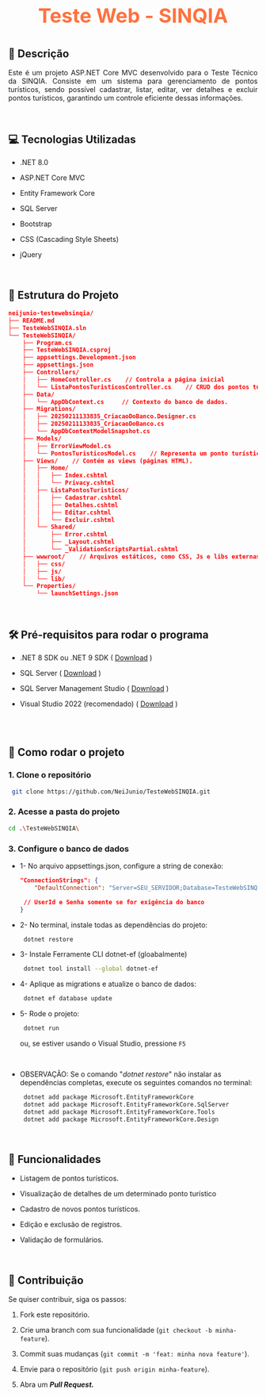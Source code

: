 # <p style="text-align: center; font-size: 40px; color:rgb(255, 114, 62);">Teste Web - SINQIA</p>

## 📝 Descrição
<p style="text-align: justify;">
Este é um projeto ASP.NET Core MVC desenvolvido para o Teste Técnico da SINQIA. Consiste em um sistema para gerenciamento de pontos turísticos, sendo possível cadastrar, listar, editar, ver detalhes e excluir pontos turísticos, garantindo um controle eficiente dessas informações.
</p>

<br>

## 💻 Tecnologias Utilizadas
- .NET 8.0

- ASP.NET Core MVC

- Entity Framework Core

- SQL Server

- Bootstrap

- CSS (Cascading Style Sheets)

- jQuery

<br>

## 📁 Estrutura do Projeto

```json
neijunio-testewebsinqia/
├── README.md
├── TesteWebSINQIA.sln
└── TesteWebSINQIA/
    ├── Program.cs
    ├── TesteWebSINQIA.csproj
    ├── appsettings.Development.json
    ├── appsettings.json
    ├── Controllers/
    │   ├── HomeController.cs    // Controla a página inicial
    │   └── ListaPontosTuristicosController.cs    // CRUD dos pontos turísticos
    ├── Data/
    │   └── AppDbContext.cs     // Contexto do banco de dados.
    ├── Migrations/
    │   ├── 20250211133835_CriacaoDoBanco.Designer.cs
    │   ├── 20250211133835_CriacaoDoBanco.cs
    │   └── AppDbContextModelSnapshot.cs
    ├── Models/
    │   ├── ErrorViewModel.cs
    │   └── PontosTuristicosModel.cs    // Representa um ponto turístico.
    ├── Views/    // Contém as views (páginas HTML).
    │   ├── Home/
    │   │   ├── Index.cshtml
    │   │   └── Privacy.cshtml
    │   ├── ListaPontosTuristicos/
    │   │   ├── Cadastrar.cshtml
    │   │   ├── Detalhes.cshtml
    │   │   ├── Editar.cshtml
    │   │   └── Excluir.cshtml
    │   └── Shared/
    │       ├── Error.cshtml
    │       ├── _Layout.cshtml
    │       └── _ValidationScriptsPartial.cshtml
    ├── wwwroot/    // Arquivos estáticos, como CSS, Js e libs externas.
    │   ├── css/
    │   ├── js/
    │   └── lib/
    └── Properties/
        └── launchSettings.json
```

<br>

## 🛠️ Pré-requisitos para rodar o programa

- .NET 8 SDK ou .NET 9 SDK ( [Download](https://dotnet.microsoft.com/en-us/download) )

- SQL Server ( [Download](https://www.microsoft.com/pt-br/sql-server/sql-server-downloads) )

- SQL Server Management Studio ( [Download](https://learn.microsoft.com/en-us/sql/ssms/download-sql-server-management-studio-ssms?view=sql-server-ver16) )

- Visual Studio 2022 (recomendado) ( [Download](https://visualstudio.microsoft.com/pt-br/vs/community/) )

<br><br>

## 🚀 Como rodar o projeto

### 1. Clone o repositório
   ```bash
    git clone https://github.com/NeiJunio/TesteWebSINQIA.git
   ```

### 2. Acesse a pasta do projeto
   ```bash
   cd .\TesteWebSINQIA\
   ```

### 3. Configure o banco de dados
* 1-  No arquivo appsettings.json, configure a string de conexão:
   ```json
   "ConnectionStrings": {
       "DefaultConnection": "Server=SEU_SERVIDOR;Database=TesteWebSINQIA;User Id=SEU_USUARIO;Password=SUA_SENHA;Trusted_Connection=True;TrustServerCertificate=True;"

    // UserId e Senha somente se for exigência do banco
   }
   ```

* 2- No terminal, instale todas as dependências do projeto:
   ```bash
    dotnet restore
   ```

* 3- Instale Ferramente CLI dotnet-ef (gloabalmente)
   ```bash
    dotnet tool install --global dotnet-ef
   ```

* 4- Aplique as migrations e atualize o banco de dados:
   ```bash
    dotnet ef database update
   ```

* 5- Rode o projeto:
   ```bash
    dotnet run
   ```

    ou, se estiver usando o Visual Studio, pressione  `F5`

<br>

* <p>OBSERVAÇÃO: Se o comando "<i>dotnet restore</i>" não instalar as dependências completas, execute os seguintes comandos no terminal:</p>
  
   ```sh
    dotnet add package Microsoft.EntityFrameworkCore
    dotnet add package Microsoft.EntityFrameworkCore.SqlServer
    dotnet add package Microsoft.EntityFrameworkCore.Tools
    dotnet add package Microsoft.EntityFrameworkCore.Design
   ```

<br>

## 🔧 Funcionalidades

* Listagem de pontos turísticos.

* Visualização de detalhes de um determinado ponto turístico

* Cadastro de novos pontos turísticos.

* Edição e exclusão de registros.

* Validação de formulários.

<br>

## 🤝 Contribuição

Se quiser contribuir, siga os passos:

1. Fork este repositório.

2. Crie uma branch com sua funcionalidade (`git checkout -b minha-feature`).

3. Commit suas mudanças (`git commit -m 'feat: minha nova feature'`).

4. Envie para o repositório (`git push origin minha-feature`).

5. Abra um <strong><i>Pull Request.</i></strong>